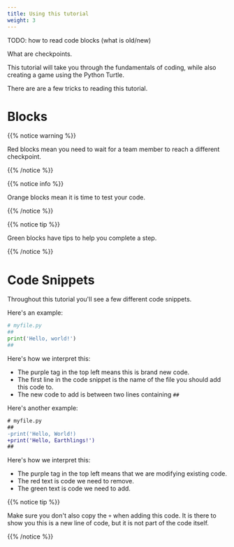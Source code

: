 ```yaml
---
title: Using this tutorial
weight: 3
---
```


TODO: how to read code blocks (what is old/new)

What are checkpoints.

This tutorial will take you through the fundamentals of coding, while also creating a game using the Python Turtle.

There are are a few tricks to reading this tutorial.

# Blocks

{{% notice warning %}}

Red blocks mean you need to wait for a team member to reach a different checkpoint.

{{% /notice %}}

{{% notice info %}}

Orange blocks mean it is time to test your code.

{{% /notice %}}

{{% notice tip %}}

Green blocks have tips to help you complete a step.

{{% /notice %}}

# Code Snippets

Throughout this tutorial you'll see a few different code snippets.

Here's an example:

```python
# myfile.py
##
print('Hello, world!')
##
```

Here's how we interpret this:

-   The purple tag in the top left means this is brand new code.
-   The first line in the code snippet is the name of the file you should add this code to.
-   The new code to add is between two lines containing `##`

Here's another example:

```diff
# myfile.py
##
-print('Hello, World!)
+print('Hello, Earthlings!')
##
```

Here's how we interpret this:

-   The purple tag in the top left means that we are modifying existing code.
-   The red text is code we need to remove.
-   The green text is code we need to add.

{{% notice tip %}}

Make sure you don't also copy the `+` when adding this code. It is there to show you this is a new line of code, but it is not part of the code itself.

{{% /notice %}}
